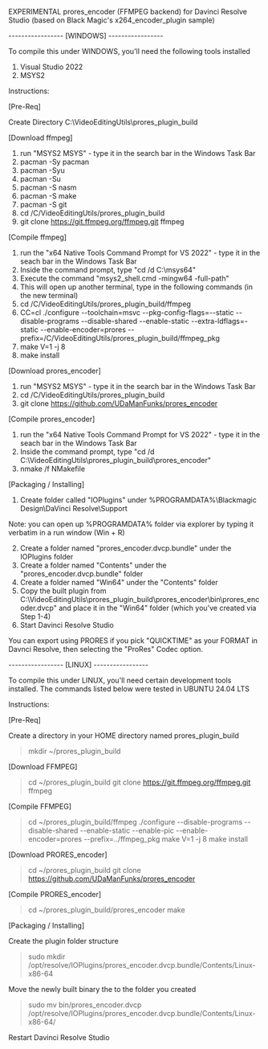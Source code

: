 EXPERIMENTAL prores_encoder (FFMPEG backend) for Davinci Resolve Studio (based on Black Magic's x264_encoder_plugin sample)

----------------- [WINDOWS] -----------------

To compile this under WINDOWS, you'll need the following tools installed

1) Visual Studio 2022
2) MSYS2

Instructions:

[Pre-Req]

Create Directory C:\VideoEditingUtils\prores_plugin_build

[Download ffmpeg]

1) run "MSYS2 MSYS" - type it in the search bar in the Windows Task Bar
2) pacman -Sy pacman
3) pacman -Syu
4) pacman -Su
5) pacman -S nasm
6) pacman -S make
7) pacman -S git
8) cd /C/VideoEditingUtils/prores_plugin_build   
90) git clone https://git.ffmpeg.org/ffmpeg.git ffmpeg

[Compile ffmpeg]

1) run the "x64 Native Tools Command Prompt for VS 2022" - type it in the seach bar in the Windows Task Bar
2) Inside the command prompt, type "cd /d C:\msys64"
3) Execute the command "msys2_shell.cmd -mingw64 -full-path"
4) This will open up another terminal, type in the following commands (in the new terminal)
5) cd /C/VideoEditingUtils/prores_plugin_build/ffmpeg
6) CC=cl ./configure --toolchain=msvc  --pkg-config-flags=--static --disable-programs --disable-shared --enable-static --extra-ldflags=-static --enable-encoder=prores --prefix=/C/VideoEditingUtils/prores_plugin_build/ffmpeg_pkg
7) make V=1 -j 8
8) make install
   
[Download prores_encoder]

1) run "MSYS2 MSYS" - type it in the search bar in the Windows Task Bar
2) cd /C/VideoEditingUtils/prores_plugin_build
3) git clone https://github.com/UDaManFunks/prores_encoder

[Compile prores_encoder]

1) run the "x64 Native Tools Command Prompt for VS 2022" - type it in the seach bar in the Windows Task Bar
2) Inside the command prompt, type "cd /d C:\VideoEditingUtils\prores_plugin_build\prores_encoder"
3) nmake /f NMakefile
   
[Packaging / Installing]

1) Create folder called "IOPlugins" under %PROGRAMDATA%\Blackmagic Design\DaVinci Resolve\Support

  Note: you can open up %PROGRAMDATA% folder via explorer by typing it verbatim in a run window (Win + R) 

2) Create a folder named "prores_encoder.dvcp.bundle" under the IOPlugins folder
3) Create a folder named "Contents" under the "prores_encoder.dvcp.bundle" folder
4) Create a folder named "Win64" under the "Contents" folder
5) Copy the built plugin from C:\VideoEditingUtils\prores_plugin_build\prores_encoder\bin\prores_encoder.dvcp" and place it in the "Win64" folder (which you've created via Step 1-4)
6) Start Davinci Resolve Studio
   
You can export using PRORES if you pick "QUICKTIME" as your FORMAT in Davnci Resolve, then selecting the "ProRes" Codec option.

----------------- [LINUX] -----------------

To compile this under LINUX, you'll need certain development tools installed. The commands listed below were tested in UBUNTU 24.04 LTS

Instructions:

[Pre-Req]

Create a directory in your HOME directory named prores_plugin_build

> mkdir ~/prores_plugin_build

[Download FFMPEG]

> cd ~/prores_plugin_build
> git clone https://git.ffmpeg.org/ffmpeg.git ffmpeg

[Compile FFMPEG]

> cd ~/prores_plugin_build/ffmpeg
> ./configure --disable-programs --disable-shared --enable-static --enable-pic --enable-encoder=prores --prefix=../ffmpeg_pkg
> make V=1 -j 8
> make install

[Download PRORES_encoder]

> cd ~/prores_plugin_build
> git clone https://github.com/UDaManFunks/prores_encoder

[Compile PRORES_encoder]

> cd ~/prores_plugin_build/prores_encoder
> make

[Packaging / Installing]

Create the plugin folder structure

> sudo mkdir /opt/resolve/IOPlugins/prores_encoder.dvcp.bundle/Contents/Linux-x86-64

Move the newly built binary the to the folder you created

> sudo mv bin/prores_encoder.dvcp /opt/resolve/IOPlugins/prores_encoder.dvcp.bundle/Contents/Linux-x86-64/

Restart Davinci Resolve Studio
